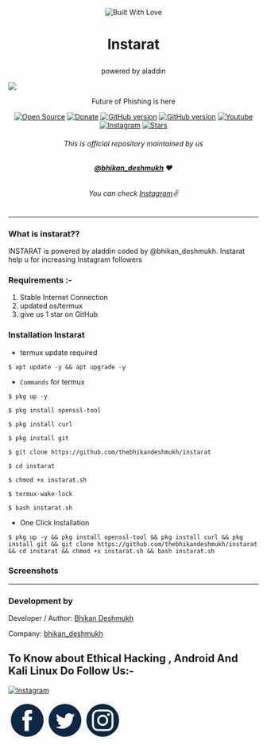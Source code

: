 <p align="center"><a><img title="Built With Love" src="https://forthebadge.com/images/badges/60-percent-of-the-time-works-every-time.svg"> </a>

# <p align="center">Instarat<p align="center">
<p align="center">powered by aladdin<p align="center">

<img src="https://i.imgur.com/ojEA1aj.jpg"></p>
  
<p align="center">Future of Phishing is here<p align="center">
<a href="https://github.com/thebhikandeshmukh"><img title="Open Source" src="https://img.shields.io/badge/Open%20Source-%E2%99%A5-red" ></a>
<a href="https://instamojo.com/@dpanshunarwal"><img title="Donate" src="https://img.shields.io/badge/Donate-Paytm-blue" ></a>
<a href="https://github.com/thebhikandeshmukh/Termux-Keys"><img title="GitHub version" src="https://d25lcipzij17d.cloudfront.net/badge.svg?id=gh&type=6&v=1.0.0&x2=0" ></a>
<a href="https://github.com/thebhikandeshmukh"><img title="GitHub version" src="https://img.shields.io/badge/licences-thebhikandeshmukh-red" ></a>
<a href="https://www.youtube.com/deepanshunarwal"><img alt="Youtube" src="https://img.shields.io/badge/You-Tube-red"/></a>
<a href="https://instagram.com/bhikan_deshmukh"><img alt="Instagram" src="https://img.shields.io/badge/Instagram-thebhikandeshmukh-ff69b4"/></a>
<a href="https://github.com/thebhikandeshmukh"><img title="Stars" src="https://img.shields.io/github/stars/thebhikandeshmukh/shark?style=social" ></a></p>

###### <p align="center">*This is official repository maintained by us*
###### <p align="center"> *[**@bhikan_deshmukh**](https://www.instagram.com/bhikan_deshmukh/) ❤️*
###### <p align="center"> *You can check [Instagram](https://www.instagram.com/bhikan_deshmukh)✌*
---
### What is instarat??
INSTARAT is powered by aladdin coded by @bhikan_deshmukh. Instarat help u for increasing Instagram followers

### Requirements :-

1) Stable Internet Connection
2) updated os/termux
3) give us 1 star on GitHub


### Installation Instarat

* termux update required

```
$ apt update -y && apt upgrade -y
```
* `Commands` for termux
```
$ pkg up -y

$ pkg install openssl-tool

$ pkg install curl

$ pkg install git

$ git clone https://github.com/thebhikandeshmukh/instarat

$ cd instarat

$ chmod +x instarat.sh

$ termux-wake-lock

$ bash instarat.sh
```

* One Click Installation

```
$ pkg up -y && pkg install openssl-tool && pkg install curl && pkg install git && git clone https://github.com/thebhikandeshmukh/instarat && cd instarat && chmod +x instarat.sh && bash instarat.sh
```

### Screenshots

***

### Development by

Developer / Author: [Bhikan Deshmukh](https://www.instagram.com/bhikan_deshmukh/)

Company: [bhikan_deshmukh](https://www.instagram.com/bhikan_deshmukh/)

## To Know about Ethical Hacking , Android And Kali Linux Do Follow Us:-

[![Instagram](https://www.freepnglogos.com/uploads/instagram-logo-png-transparent-0.png)](https://www.instagram.com/bhikan_deshmukh/)

<div style="display:flex;flex-wrap:wrap"><a href="https://www.facebook.com/thebhikandeshmukh" target="_blank" rel="noopener noreferrer" style="text-decoration:none;border:0;width:62px;height:62px;padding:2px;margin:5px;color:#ffffff;border-radius:50%;background-color:#0d2744;"><svg class="niftybutton-facebook" style="display:block;fill:currentColor" data-tag="fac" data-name="Facebook" viewBox="0 0 512 512" preserveAspectRatio="xMidYMid meet">
    <path d="M211.9 197.4h-36.7v59.9h36.7V433.1h70.5V256.5h49.2l5.2-59.1h-54.4c0 0 0-22.1 0-33.7 0-13.9 2.8-19.5 16.3-19.5 10.9 0 38.2 0 38.2 0V82.9c0 0-40.2 0-48.8 0 -52.5 0-76.1 23.1-76.1 67.3C211.9 188.8 211.9 197.4 211.9 197.4z"></path>
</svg></a><a href="https://www.twitter.com/bhikan_deshmukh" target="_blank" rel="noopener noreferrer" style="text-decoration:none;border:0;width:62px;height:62px;padding:2px;margin:5px;color:#ffffff;border-radius:50%;background-color:#0d2744;"><svg class="niftybutton-twitter" style="display:block;fill:currentColor" data-tag="twi" data-name="Twitter" viewBox="0 0 512 512" preserveAspectRatio="xMidYMid meet">
    <path d="M419.6 168.6c-11.7 5.2-24.2 8.7-37.4 10.2 13.4-8.1 23.8-20.8 28.6-36 -12.6 7.5-26.5 12.9-41.3 15.8 -11.9-12.6-28.8-20.6-47.5-20.6 -42 0-72.9 39.2-63.4 79.9 -54.1-2.7-102.1-28.6-134.2-68 -17 29.2-8.8 67.5 20.1 86.9 -10.7-0.3-20.7-3.3-29.5-8.1 -0.7 30.2 20.9 58.4 52.2 64.6 -9.2 2.5-19.2 3.1-29.4 1.1 8.3 25.9 32.3 44.7 60.8 45.2 -27.4 21.4-61.8 31-96.4 27 28.8 18.5 63 29.2 99.8 29.2 120.8 0 189.1-102.1 185-193.6C399.9 193.1 410.9 181.7 419.6 168.6z"></path>
</svg></a><a href="https://www.instagram.com/bhikan_deshmukh" target="_blank" rel="noopener noreferrer" style="text-decoration:none;border:0;width:62px;height:62px;padding:2px;margin:5px;color:#ffffff;border-radius:50%;background-color:#0d2744;"><svg class="niftybutton-instagram" style="display:block;fill:currentColor" data-tag="ins" data-name="Instagram" viewBox="0 0 512 512" preserveAspectRatio="xMidYMid meet">
    <path d="M256 109.3c47.8 0 53.4 0.2 72.3 1 17.4 0.8 26.9 3.7 33.2 6.2 8.4 3.2 14.3 7.1 20.6 13.4 6.3 6.3 10.1 12.2 13.4 20.6 2.5 6.3 5.4 15.8 6.2 33.2 0.9 18.9 1 24.5 1 72.3s-0.2 53.4-1 72.3c-0.8 17.4-3.7 26.9-6.2 33.2 -3.2 8.4-7.1 14.3-13.4 20.6 -6.3 6.3-12.2 10.1-20.6 13.4 -6.3 2.5-15.8 5.4-33.2 6.2 -18.9 0.9-24.5 1-72.3 1s-53.4-0.2-72.3-1c-17.4-0.8-26.9-3.7-33.2-6.2 -8.4-3.2-14.3-7.1-20.6-13.4 -6.3-6.3-10.1-12.2-13.4-20.6 -2.5-6.3-5.4-15.8-6.2-33.2 -0.9-18.9-1-24.5-1-72.3s0.2-53.4 1-72.3c0.8-17.4 3.7-26.9 6.2-33.2 3.2-8.4 7.1-14.3 13.4-20.6 6.3-6.3 12.2-10.1 20.6-13.4 6.3-2.5 15.8-5.4 33.2-6.2C202.6 109.5 208.2 109.3 256 109.3M256 77.1c-48.6 0-54.7 0.2-73.8 1.1 -19 0.9-32.1 3.9-43.4 8.3 -11.8 4.6-21.7 10.7-31.7 20.6 -9.9 9.9-16.1 19.9-20.6 31.7 -4.4 11.4-7.4 24.4-8.3 43.4 -0.9 19.1-1.1 25.2-1.1 73.8 0 48.6 0.2 54.7 1.1 73.8 0.9 19 3.9 32.1 8.3 43.4 4.6 11.8 10.7 21.7 20.6 31.7 9.9 9.9 19.9 16.1 31.7 20.6 11.4 4.4 24.4 7.4 43.4 8.3 19.1 0.9 25.2 1.1 73.8 1.1s54.7-0.2 73.8-1.1c19-0.9 32.1-3.9 43.4-8.3 11.8-4.6 21.7-10.7 31.7-20.6 9.9-9.9 16.1-19.9 20.6-31.7 4.4-11.4 7.4-24.4 8.3-43.4 0.9-19.1 1.1-25.2 1.1-73.8s-0.2-54.7-1.1-73.8c-0.9-19-3.9-32.1-8.3-43.4 -4.6-11.8-10.7-21.7-20.6-31.7 -9.9-9.9-19.9-16.1-31.7-20.6 -11.4-4.4-24.4-7.4-43.4-8.3C310.7 77.3 304.6 77.1 256 77.1L256 77.1z"></path>
    <path d="M256 164.1c-50.7 0-91.9 41.1-91.9 91.9s41.1 91.9 91.9 91.9 91.9-41.1 91.9-91.9S306.7 164.1 256 164.1zM256 315.6c-32.9 0-59.6-26.7-59.6-59.6s26.7-59.6 59.6-59.6 59.6 26.7 59.6 59.6S288.9 315.6 256 315.6z"></path>
    <circle cx="351.5" cy="160.5" r="21.5"></circle>
</svg></a></div>

